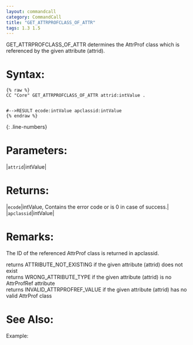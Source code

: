```yaml
---
layout: commandcall
category: CommandCall
title: "GET_ATTRPROFCLASS_OF_ATTR"
tags: 1.3 1.5
---
```


GET_ATTRPROFCLASS_OF_ATTR determines the AttrProf class which is referenced by the given attribute (attrid).

# Syntax:  

```adoscript
{% raw %}
CC "Core" GET_ATTRPROFCLASS_OF_ATTR attrid:intValue . 


#-->RESULT ecode:intValue apclassid:intValue
{% endraw %}
```
{: .line-numbers}

# Parameters:  

|`attrid`|intValue|

# Returns:  

|`ecode`|intValue, Contains the error code or is 0 in case of success.|
|`apclassid`|intValue|

# Remarks:


The ID of the referenced AttrProf class is returned in apclassid.

returns ATTRIBUTE_NOT_EXISTING if the given attribute (attrid) does not exist  
returns WRONG_ATTRIBUTE_TYPE if the given attribute (attrid) is no AttrProfRef attribute  
returns INVALID_ATTRPROFREF_VALUE if the given attribute (attrid) has no valid AttrProf class

# See Also:  



Example:

